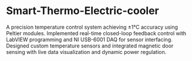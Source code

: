 # Smart-Thermo-Electric-cooler
A precision temperature control system achieving ±1°C accuracy using Peltier modules. Implemented real-time closed-loop feedback control with LabVIEW programming and NI USB-6001 DAQ for sensor interfacing. Designed custom temperature sensors and integrated magnetic door sensing with live data visualization and dynamic power regulation.

